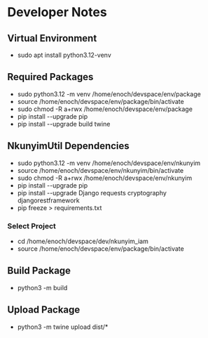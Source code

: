 # Developer Notes

## Virtual Environment
- sudo apt install python3.12-venv


## Required Packages
- sudo python3.12 -m venv /home/enoch/devspace/env/package
- source /home/enoch/devspace/env/package/bin/activate
- sudo chmod -R a+rwx /home/enoch/devspace/env/package
- pip install --upgrade pip
- pip install --upgrade build twine


## NkunyimUtil Dependencies
- sudo python3.12 -m venv /home/enoch/devspace/env/nkunyim
- source /home/enoch/devspace/env/nkunyim/bin/activate
- sudo chmod -R a+rwx /home/enoch/devspace/env/nkunyim
- pip install --upgrade pip
- pip install --upgrade Django requests cryptography djangorestframework
- pip freeze > requirements.txt


### Select Project
- cd /home/enoch/devspace/dev/nkunyim_iam
- source /home/enoch/devspace/env/package/bin/activate

## Build Package
- python3 -m build


## Upload Package
- python3 -m twine upload dist/*